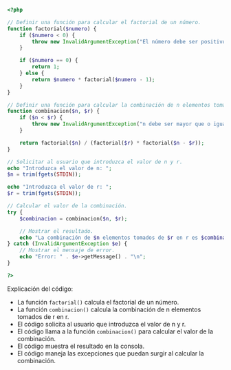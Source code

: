 ```php
<?php

// Definir una función para calcular el factorial de un número.
function factorial($numero) {
    if ($numero < 0) {
        throw new InvalidArgumentException("El número debe ser positivo.");
    }

    if ($numero == 0) {
        return 1;
    } else {
        return $numero * factorial($numero - 1);
    }
}

// Definir una función para calcular la combinación de n elementos tomados de r en r.
function combinacion($n, $r) {
    if ($n < $r) {
        throw new InvalidArgumentException("n debe ser mayor que o igual que r.");
    }

    return factorial($n) / (factorial($r) * factorial($n - $r));
}

// Solicitar al usuario que introduzca el valor de n y r.
echo "Introduzca el valor de n: ";
$n = trim(fgets(STDIN));

echo "Introduzca el valor de r: ";
$r = trim(fgets(STDIN));

// Calcular el valor de la combinación.
try {
    $combinacion = combinacion($n, $r);

    // Mostrar el resultado.
    echo "La combinación de $n elementos tomados de $r en r es $combinacion.\n";
} catch (InvalidArgumentException $e) {
    // Mostrar el mensaje de error.
    echo "Error: " . $e->getMessage() . "\n";
}

?>
```

Explicación del código:

* La función `factorial()` calcula el factorial de un número.
* La función `combinacion()` calcula la combinación de n elementos tomados de r en r.
* El código solicita al usuario que introduzca el valor de n y r.
* El código llama a la función `combinacion()` para calcular el valor de la combinación.
* El código muestra el resultado en la consola.
* El código maneja las excepciones que puedan surgir al calcular la combinación.